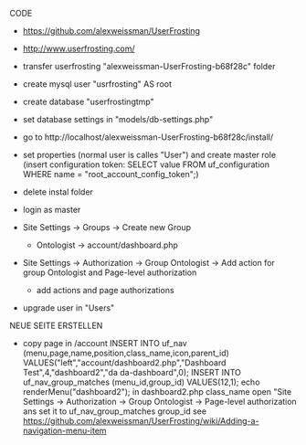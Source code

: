 CODE
- https://github.com/alexweissman/UserFrosting
- http://www.userfrosting.com/

- transfer userfrosting "alexweissman-UserFrosting-b68f28c" folder
- create mysql user "usrfrosting" AS root
- create database "userfrostingtmp"
- set database settings in "models/db-settings.php"
- go to http://localhost/alexweissman-UserFrosting-b68f28c/install/
- set properties (normal user is calles "User") and create master role (insert configuration token: SELECT value FROM uf_configuration WHERE name = "root_account_config_token";)
- delete instal folder
- login as master
- Site Settings -> Groups -> Create new Group
  - Ontologist -> account/dashboard.php
- Site Settings -> Authorization -> Group Ontologist -> Add action for group Ontologist and Page-level authorization
  - add actions and page authorizations
- upgrade user in "Users"

NEUE SEITE ERSTELLEN

- copy page in /account
INSERT INTO uf_nav (menu,page,name,position,class_name,icon,parent_id) VALUES("left","account/dashboard2.php","Dashboard Test",4,"dashboard2","da da-dashboard",0);
INSERT INTO uf_nav_group_matches (menu_id,group_id) VALUES(12,1);
echo renderMenu("dashboard2"); in dashboard2.php class_name
open "Site Settings -> Authorization -> Group Ontologist -> Page-level authorization ans set it to uf_nav_group_matches group_id
see https://github.com/alexweissman/UserFrosting/wiki/Adding-a-navigation-menu-item